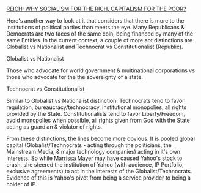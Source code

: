 <a href="http://www.newsweek.com/robert-reich-why-socialism-rich-capitalism-poor-455066?rx=us" target="_blank">REICH: WHY SOCIALISM FOR THE RICH, CAPITALISM FOR THE POOR?</a>

Here's another way to look at it that considers that there is more to the institutions of political parties than meets the eye. Many Republicans & Democrats are two faces of the same coin, being financed by many of the same Entities. In the current context, a couple of more apt distinctions are Globalist vs Nationalist and Technocrat vs Constitutionalist (Republic).

Globalist vs Nationalist

Those who advocate for world government & multinational corporations vs those who advocate for the the sovereignty of a state.

Technocrat vs Constitutionalist

Similar to Globalist vs Nationalist distinction. Technocrats tend to favor regulation, bureaucracy/technocracy, institutional monopolies, all rights provided by the State. Constitutionalists tend to favor Liberty/Freedom, avoid monopolies when possible, all rights given from God with the State acting as guardian & violator of rights.

From these distinctions, the lines become more obvious. It is pooled global capital (Globalist/Technocrats - acting through the politicians, the Mainstream Media, & major technology companies) acting in it's own interests. So while Marrissa Mayer may have caused Yahoo's stock to crash, she steered the institution of Yahoo (with audience, IP Portfolio, exclusive agreements) to act in the interests of the Globalist/Technocrats. Evidence of this is Yahoo's pivot from being a service provider to being a holder of IP.